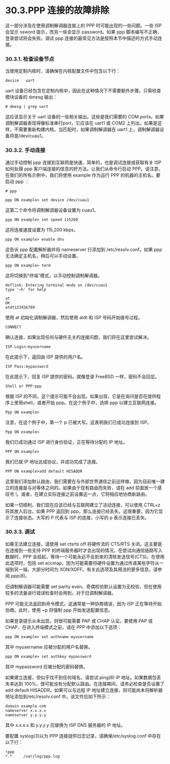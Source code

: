 # 30.3.PPP 连接的故障排除

这一部分涉及在使用调制解调器连接上的 PPP 时可能出现的一些问题。一些 ISP 会显示 ssword 提示，而另一些会显示 password。如果 ppp 脚本编写不正确，登录尝试将会失败。调试 ppp 连接的最常见方法是按照本节中描述的方式手动连接。

### 30.3.1. 检查设备节点

当使用定制内核时，请确保在内核配置文件中包含以下行：

```
device   uart
```

uart 设备已经包含在定制内核中，因此在这种情况下不需要额外步骤。只需检查模块设备的 dmesg 输出：

```
# dmesg | grep uart
```

这应该显示关于 uart 设备的一些相关输出。这些是我们需要的 COM ports。如果调制解调器表现得像标准串行port，它应该在 uart1 或 COM2 上列出。如果是这样，不需要重新构建内核。当匹配时，如果调制解调器在 uart1 上，调制解调器设备将是/dev/cuau1。

### 30.3.2. 手动连接

通过手动控制 ppp 连接到互联网是快速、简单的，也是调试连接或获取有关 ISP 如何处理 ppp 客户端连接的信息的好方法。让我们从命令行启动 PPP。请注意，在我们的所有示例中，我们将使用 example 作为运行 PPP 的机器的主机名。要启动 ppp ：

```
# ppp
```

```
ppp ON example> set device /dev/cuau1
```

这第二个命令将调制解调器设备设置为 cuau1。

```
ppp ON example> set speed 115200
```

这将连接速度设置为 115,200 kbps。

```
ppp ON example> enable dns
```

这告诉 ppp 配置解析器并将 nameserver 行添加到 /etc/resolv.conf。如果 ppp 无法确定主机名，稍后可以手动设置。

```
ppp ON example> term
```

这将切换到“终端”模式，以手动控制调制解调器。

```
deflink: Entering terminal mode on /dev/cuau1
type '~h' for help
```

```
at
OK
atdt123456789
```

使用 at 初始化调制解调器，然后使用 atdt 和 ISP 号码开始拨号过程。

```
CONNECT
```

确认连接，如果出现任何与硬件无关的连接问题，我们将在这里尝试解决。

```
ISP Login:myusername
```

在此提示下，返回由 ISP 提供的用户名。

```
ISP Pass:mypassword
```

在此提示下，回复 ISP 提供的密码。就像登录 FreeBSD 一样，密码不会回显。

```
Shell or PPP:ppp
```

根据 ISP 的不同，这个提示可能不会出现。如果出现，它是在询问是否在提供程序上使用shell，或者开始 ppp。在这个例子中，选择 ppp 以建立互联网连接。

```
Ppp ON example>
```

注意，在这个例子中，第一个 p 已被大写。这表明我们已成功连接到 ISP。

```
Ppp ON example>
```

我们已成功通过 ISP 进行身份验证，正在等待分配的 IP 地址。

```
PPP ON example>
```

我们已就 IP 地址达成协议，并成功完成了连接。

```
PPP ON example>add default HISADDR
```

这里我们添加默认路由，我们需要在与外部世界通信之前这样做，因为目前唯一建立的连接是与对等体之间的。如果由于现有路由而失败，请在 add 前面放一个感叹号 !。或者，在建立实际连接之前设置这一点，它将相应地协商新路由。

如果一切顺利，我们现在应该已经与互联网建立了活动连接，可以使用 CTRL+z 将其放入后台。如果 PPP 返回到 ppp，那么连接已经丢失。这很重要，因为它显示了连接状态。大写的 P 代表与 ISP 的连接，小写的 p 表示连接已丢失。

### 30.3.3. 调试

如果无法建立连接，请使用 set ctsrts off 将硬件流的 CTS/RTS 关闭。这主要是在连接到一些支持 PPP 的终端服务器时才会出现的情况，在尝试向通信链路写入数据时，PPP 会挂起，等待一个可能永远不会到来的清除发送信号(CTS)。在使用此选项时，包括 set accmap，因为可能需要将硬件设置为通过传递某些字符从一端到另一端，大部分时间为 XON/XOFF。有关此选项及其用法的更多信息，请参阅 ppp(8)。

旧调制解调器可能需要 set parity even。奇偶校验默认设置为无校验，但在使用较多的流量进行错误检查时会用到，对于旧调制解调器。

PPP 可能无法返回到命令模式，这通常是一种协商错误，因为 ISP 正在等待开始协商。此时，使用 ~p 将强制 ppp 开始发送配置信息。

如果登录提示从未出现，则很可能需要 PAP 或 CHAP 认证。要使用 PAP 或 CHAP，在进入终端模式之前，请在 PPP 中添加以下选项：

```
ppp ON example> set authname myusername
```

其中 myusername 应被分配的用户名替换。

```
ppp ON example> set authkey mypassword
```

其中 mypassword 应被分配的密码替换。

如果建立连接，但似乎找不到任何域名，请尝试 ping(8) IP 地址。如果数据包丢失率达到 100%，很可能没有分配默认路由。在连接期间，请务必检查是否设置了 add default HISADDR。如果可以与远程 IP 地址建立连接，则可能尚未将解析器地址添加到/etc/resolv.conf 中。该文件应如下所示：

```
domain example.com
nameserver x.x.x.x
nameserver y.y.y.y
```

其中 x.x.x.x 和 y.y.y.y 应替换为 ISP DNS 服务器的 IP 地址。

要配置 syslog(3)以为 PPP 连接提供日志记录，请确保/etc/syslog.conf 中存在以下行：

```
!ppp
*.*     /var/log/ppp.log
```
